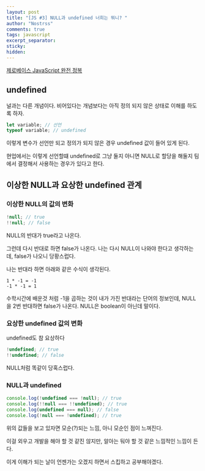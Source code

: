 ```yaml
---
layout: post
title: "[JS #3] NULL과 undefined 너희는 뭐니? "
author: "Nostrss"
comments: true
tags: javascript
excerpt_separator:
sticky:
hidden:
---
```


[제로베이스 JavaScript 완전 정복](https://zero-base.co.kr/category_dev_camp/JS_challenge)

## undefined

널과는 다른 개념이다. 비어있다는 개념보다는 아직 정의 되지 않은 상태로 이해를 하도록 하자.

```javascript
let variable; // 선언
typeof variable; // undefined
```

이렇게 변수가 선언만 되고 정의가 되지 않은 경우 undefined 값이 들어 있게 된다.

현업에서는 이렇게 선언할떄 undefined로 그냥 둘지 아니면 NULL로 할당을 해둘지 팀에서 결정해서 사용하는 경우가 있다고 한다.

## 이상한 NULL과 요상한 undefined 관계

### 이상한 NULL의 값의 변화

```javascript
!null; // true
!!null; // false
```

NULL의 반대가 true라고 나온다.

그런데 다시 반대로 하면 false가 나온다. 나는 다시 NULL이 나와야 한다고 생각하는데, false가 나오니 당황스럽다.

나는 반대라 하면 아래와 같은 수식이 생각된다.

```
1 * -1 = -1
-1 * -1 = 1
```

수학시간에 배운것 처럼 -1을 곱하는 것이 내가 가진 반대라는 단어의 정보인데, NULL을 2번 반대하면 false가 나온다.
NULL은 boolean이 아닌데 말이다.

### 요상한 undefined 값의 변화

undefined도 참 요상하다

```javascript
!undefined; // true
!!undefined; // false
```

NULL처럼 똑같이 당혹스럽다.

### NULL과 undefined

```javascript
console.log(!undefined === !null); // true
console.log(!!null === !!undefined); // true
console.log(undefined === null); // false
console.log(!null === !undefined); // true
```

위의 값들을 보고 있자면 모순(?)되는 느낌, 아니 모순인 점이 느껴진다.

이걸 외우고 개발을 해야 할 것 같진 않지만, 알아는 둬야 할 것 같은 느낌적인 느낌이 든다.

이게 이해가 되는 날이 언젠가는 오겠지 하면서 스킵하고 공부해야겠다.

